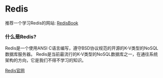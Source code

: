 # Redis

推荐一个学习Redis的网站: [RedisBook](http://redisbook.com/)

### 什么是Redis?

Redis是一个使用ANSI C语言编写，遵守BSD协议规范的开源的K-V类型的NoSQL数据库服务器。
Redis是当前最流行的K-V类型的NoSQL数据库之一，在通往系统架构的方向，它是我们不得不学习的知识。

[Redis官网](https://www.redis.net.cn/)
